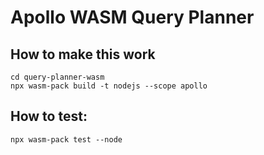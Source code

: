 # Apollo WASM Query Planner

## How to make this work

```shell script
cd query-planner-wasm
npx wasm-pack build -t nodejs --scope apollo
```

## How to test:
```shell script
npx wasm-pack test --node
```
